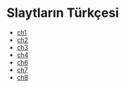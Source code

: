 # Slaytların Türkçesi

<!--YPackage.YGitbookIntegration-tarafından-otomatik-oluşturulmuştur-->

- [ch1](ch1.pdf)
- [ch2](ch2.pdf)
- [ch3](ch3.pdf)
- [ch4](ch4.pdf)
- [ch6](ch6.pdf)
- [ch7](ch7.pdf)
- [ch8](ch8.pdf)

<!--YPackage.YGitbookIntegration-tarafından-otomatik-oluşturulmuştur-->
